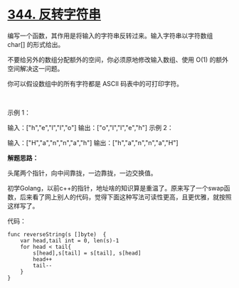 # [344. 反转字符串](https://leetcode-cn.com/problems/reverse-string/)

编写一个函数，其作用是将输入的字符串反转过来。输入字符串以字符数组 char[] 的形式给出。

不要给另外的数组分配额外的空间，你必须原地修改输入数组、使用 O(1) 的额外空间解决这一问题。

你可以假设数组中的所有字符都是 ASCII 码表中的可打印字符。

 

示例 1：

输入：["h","e","l","l","o"]
输出：["o","l","l","e","h"]
示例 2：

输入：["H","a","n","n","a","h"]
输出：["h","a","n","n","a","H"]

**解题思路：**

头尾两个指针，向中间靠拢，一边靠拢，一边交换值。

初学Golang，以前c++的指针，地址啥的知识算是重温了。原来写了一个swap函数，后来看了网上别人的代码，觉得下面这种写法可读性更高，且更优雅，就按照这样写了。


代码：

```
func reverseString(s []byte)  {
    var head,tail int = 0, len(s)-1
    for head < tail{
        s[head],s[tail] = s[tail], s[head]
        head++
        tail--
    }
}
```